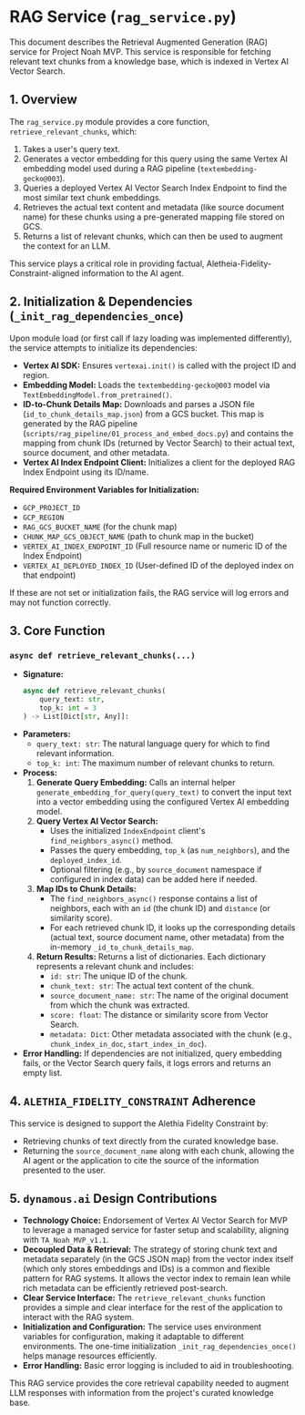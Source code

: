 # RAG Service (`rag_service.py`)

This document describes the Retrieval Augmented Generation (RAG) service for Project Noah MVP. This service is responsible for fetching relevant text chunks from a knowledge base, which is indexed in Vertex AI Vector Search.

## 1. Overview

The `rag_service.py` module provides a core function, `retrieve_relevant_chunks`, which:
1.  Takes a user's query text.
2.  Generates a vector embedding for this query using the same Vertex AI embedding model used during a RAG pipeline (`textembedding-gecko@003`).
3.  Queries a deployed Vertex AI Vector Search Index Endpoint to find the most similar text chunk embeddings.
4.  Retrieves the actual text content and metadata (like source document name) for these chunks using a pre-generated mapping file stored on GCS.
5.  Returns a list of relevant chunks, which can then be used to augment the context for an LLM.

This service plays a critical role in providing factual, Aletheia-Fidelity-Constraint-aligned information to the AI agent.

## 2. Initialization & Dependencies (`_init_rag_dependencies_once`)

Upon module load (or first call if lazy loading was implemented differently), the service attempts to initialize its dependencies:
*   **Vertex AI SDK:** Ensures `vertexai.init()` is called with the project ID and region.
*   **Embedding Model:** Loads the `textembedding-gecko@003` model via `TextEmbeddingModel.from_pretrained()`.
*   **ID-to-Chunk Details Map:** Downloads and parses a JSON file (`id_to_chunk_details_map.json`) from a GCS bucket. This map is generated by the RAG pipeline (`scripts/rag_pipeline/01_process_and_embed_docs.py`) and contains the mapping from chunk IDs (returned by Vector Search) to their actual text, source document, and other metadata.
*   **Vertex AI Index Endpoint Client:** Initializes a client for the deployed RAG Index Endpoint using its ID/name.

**Required Environment Variables for Initialization:**
*   `GCP_PROJECT_ID`
*   `GCP_REGION`
*   `RAG_GCS_BUCKET_NAME` (for the chunk map)
*   `CHUNK_MAP_GCS_OBJECT_NAME` (path to chunk map in the bucket)
*   `VERTEX_AI_INDEX_ENDPOINT_ID` (Full resource name or numeric ID of the Index Endpoint)
*   `VERTEX_AI_DEPLOYED_INDEX_ID` (User-defined ID of the deployed index on that endpoint)

If these are not set or initialization fails, the RAG service will log errors and may not function correctly.

## 3. Core Function

### `async def retrieve_relevant_chunks(...)`

*   **Signature:**
    ```python
    async def retrieve_relevant_chunks(
        query_text: str,
        top_k: int = 3
    ) -> List[Dict[str, Any]]:
    ```
*   **Parameters:**
    *   `query_text: str`: The natural language query for which to find relevant information.
    *   `top_k: int`: The maximum number of relevant chunks to return.
*   **Process:**
    1.  **Generate Query Embedding:** Calls an internal helper `generate_embedding_for_query(query_text)` to convert the input text into a vector embedding using the configured Vertex AI embedding model.
    2.  **Query Vertex AI Vector Search:**
        *   Uses the initialized `IndexEndpoint` client's `find_neighbors_async()` method.
        *   Passes the query embedding, `top_k` (as `num_neighbors`), and the `deployed_index_id`.
        *   Optional filtering (e.g., by `source_document` namespace if configured in index data) can be added here if needed.
    3.  **Map IDs to Chunk Details:**
        *   The `find_neighbors_async()` response contains a list of neighbors, each with an `id` (the chunk ID) and `distance` (or similarity score).
        *   For each retrieved chunk ID, it looks up the corresponding details (actual text, source document name, other metadata) from the in-memory `_id_to_chunk_details_map`.
    4.  **Return Results:** Returns a list of dictionaries. Each dictionary represents a relevant chunk and includes:
        *   `id: str`: The unique ID of the chunk.
        *   `chunk_text: str`: The actual text content of the chunk.
        *   `source_document_name: str`: The name of the original document from which the chunk was extracted.
        *   `score: float`: The distance or similarity score from Vector Search.
        *   `metadata: Dict`: Other metadata associated with the chunk (e.g., `chunk_index_in_doc`, `start_index_in_doc`).
*   **Error Handling:** If dependencies are not initialized, query embedding fails, or the Vector Search query fails, it logs errors and returns an empty list.

## 4. `ALETHIA_FIDELITY_CONSTRAINT` Adherence

This service is designed to support the Alethia Fidelity Constraint by:
*   Retrieving chunks of text directly from the curated knowledge base.
*   Returning the `source_document_name` along with each chunk, allowing the AI agent or the application to cite the source of the information presented to the user.

## 5. `dynamous.ai` Design Contributions

*   **Technology Choice:** Endorsement of Vertex AI Vector Search for MVP to leverage a managed service for faster setup and scalability, aligning with `TA_Noah_MVP_v1.1`.
*   **Decoupled Data & Retrieval:** The strategy of storing chunk text and metadata separately (in the GCS JSON map) from the vector index itself (which only stores embeddings and IDs) is a common and flexible pattern for RAG systems. It allows the vector index to remain lean while rich metadata can be efficiently retrieved post-search.
*   **Clear Service Interface:** The `retrieve_relevant_chunks` function provides a simple and clear interface for the rest of the application to interact with the RAG system.
*   **Initialization and Configuration:** The service uses environment variables for configuration, making it adaptable to different environments. The one-time initialization `_init_rag_dependencies_once()` helps manage resources efficiently.
*   **Error Handling:** Basic error logging is included to aid in troubleshooting.

This RAG service provides the core retrieval capability needed to augment LLM responses with information from the project's curated knowledge base.
